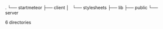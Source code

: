 .
└── startmeteor
    ├── client
    │   └── stylesheets
    ├── lib
    ├── public
    └── server

6 directories
